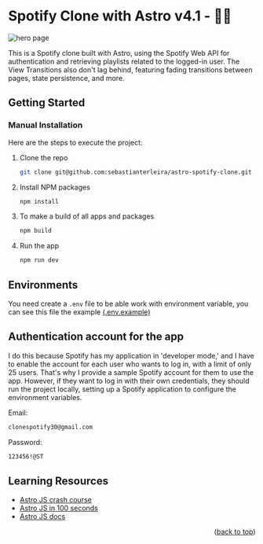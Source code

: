 # Spotify Clone with Astro v4.1 - 🎵🎶

<!-- ![hero page](https://i.postimg.cc/y85VRk3T/986shots-so.png) -->
![hero page](https://i.postimg.cc/wvhzm2DX/682shots-so.png)

This is a Spotify clone built with Astro, using the Spotify Web API for authentication and retrieving playlists related to the logged-in user. The View Transitions also don't lag behind, featuring fading transitions between pages, state persistence, and more.

<!-- GETTING STARTED -->
## Getting Started

### Manual Installation

Here are the steps to execute the project:

1. Clone the repo

   ```sh
   git clone git@github.com:sebastianterleira/astro-spotify-clone.git
   ```
   
3. Install NPM packages

   ```sh
   npm install
   ```
   
5. To make a build of all apps and packages

   ```sh
   npm build
   ```
   
6. Run the app

   ```sh
   npm run dev
   ```

## Environments

You need create a `.env` file to be able work with environment variable, you can see this file the example [(.env.example)](./.env.example)

## Authentication account for the app

I do this because Spotify has my application in 'developer mode,' and I have to enable the account for each user who wants to log in, with a limit of only 25 users. That's why I provide a sample Spotify account for them to use the app. However, if they want to log in with their own credentials, they should run the project locally, setting up a Spotify application to configure the environment variables.

Email:

   ```sh
   clonespotify30@gmail.com
   ```

Password: 
   ```sh
   123456!@ST
   ```

## Learning Resources

- [Astro JS crash course](https://www.youtube.com/watch?v=e-hTm5VmofI)
- [Astro JS in 100 seconds](https://www.youtube.com/watch?v=dsTXcSeAZq8)
- [Astro JS docs](https://astro.build/)

<p align="right">(<a href="#readme-top">back to top</a>)</p>
